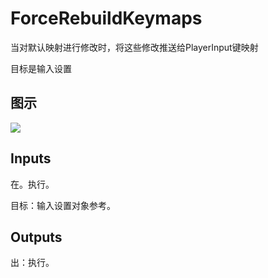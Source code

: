 # ForceRebuildKeymaps

当对默认映射进行修改时，将这些修改推送给PlayerInput键映射

目标是输入设置

## 图示

![]($-20221218-20564636.png)

## Inputs

在。执行。

目标：输入设置对象参考。  

## Outputs

出：执行。
